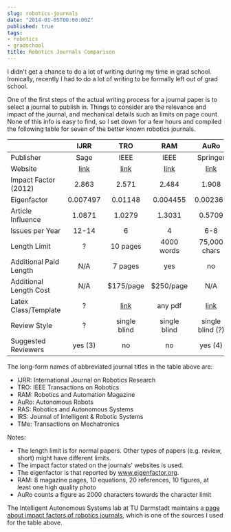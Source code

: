 ```yaml
---
slug: robotics-journals
date: "2014-01-05T00:00:00Z"
published: true
tags:
- robotics
- gradschool
title: Robotics Journals Comparison
---
```


I didn't get a chance to do a lot of writing during my time in grad school. Ironically, recently I had to do a lot of writing to be formally left out of grad school.

One of the first steps of the actual writing process for a journal paper is to select a journal to publish in. Things to consider are the relevance and impact of the journal, and mechanical details such as limits on page count. None of this info is easy to find, so I set down for a few hours and compiled the following table for seven of the better known robotics journals.

|     | IJRR | TRO | RAM | AuRo | RAS | Robotica | IRS | TMe |
| --- |:----:|:---:|:---:|:----:|:---:|:--------:|:---:|:---:|
| Publisher | Sage | IEEE | IEEE | Springer | Elsevier | Cambridge | Springer | IEEE |
| Website | [link](http://ijr.sagepub.com/) | [link](http://www.ieee-ras.org/publications/t-ro) | [link](http://www.ieee-ras.org/publications/ram) | [link](http://link.springer.com/journal/10514) | [link](http://www.journals.elsevier.com/robotics-and-autonomous-systems/) | [link](https://journals.cambridge.org/action/displayJournal?jid=ROB) | [link](https://www.springer.com/engineering/robotics/journal/10846)| [link](http://ieee-asme-mechatronics.org/) |
| Impact Factor (2012) | 2.863 | 2.571 | 2.484 | 1.908 | 1.156 | 0.88 | 0.827 | 3.135 |
| Eigenfactor | 0.007497 | 0.01148 | 0.004455 | 0.002366 | 0.004485 | 0.002241 | 0.001613 | 0.004954 |
| Article Influence | 1.0871 | 1.0279 | 1.3031 | 0.5709 | 0.496 | 0.3036 | 0.252 | 0.6653 |
| Issues per Year | 12-14 | 6 | 4 | 6-8 | 12 | 7-8 | 8-10 | 6 |
| Length Limit | ? | 10 pages | 4000 words | 75,000 chars | none | none | none | 8 pages |
| Additional Paid Length | N/A | 7 pages | yes | no | N/A | N/A | N/A | yes |
| Additional Length Cost | N/A | $175/page | $250/page | N/A | N/A | N/A | N/A | $200 |
| Latex Class/Template | ? | [link](http://www.ieee.org/publications_standards/publications/authors/author_templates.html) | any pdf | [link](http://static.springer.com/sgw/documents/468198/application/zip/LaTeX.zip) | [link](http://www.elsevier.com/author-schemas/latex-instructions) | any pdf | [link](http://static.springer.com/sgw/documents/468198/application/zip/LaTeX.zip) | [link](http://www.ieee.org/publications_standards/publications/authors/author_templates.html) |
| Review Style | ? | single blind | single blind | single blind (?) | single blind (?) | ? | ? | single blind |
| Suggested Reviewers | yes (3) | no | no | yes (4) | yes (3) | no | no | no |

The long-form names of abbreviated journal titles in the table above are:

* IJRR: International Journal on Robotics Research
* TRO: IEEE Transactions on Robotics
* RAM: Robotics and Automation Magazine
* AuRo: Autonomous Robots
* RAS: Robotics and Autonomous Systems
* IRS: Journal of Intelligent & Robotic Systems
* TMe: Transactions on Mechatronics

Notes:

* The length limit is for normal papers. Other types of papers (e.g. review, short) might have different limits.
* The impact factor stated on the journals' websites is used.
* The eigenfactor is that reported by www.eigenfactor.org.
* RAM: 8 magazine pages, 10 equations, 20 references, 10 figures, at least one high quality photo
* AuRo counts a figure as 2000 characters towards the character limit

The Intelligent Autonomous Systems lab at TU Darmstadt maintains a [page about impact factors of robotics journals](http://www.ias.tu-darmstadt.de/Miscellaneous/JournalImpactFactors), which is one of the sources I used for the table above.
